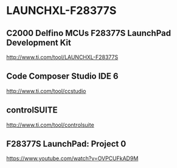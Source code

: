 # LAUNCHXL-F28377S

## C2000 Delfino MCUs F28377S LaunchPad Development Kit 
http://www.ti.com/tool/LAUNCHXL-F28377S

## Code Composer Studio IDE 6 
http://www.ti.com/tool/ccstudio

## controlSUITE 
http://www.ti.com/tool/controlsuite

## F28377S LaunchPad: Project 0
https://www.youtube.com/watch?v=OVPCUFkAD9M
